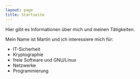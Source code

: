 ```yaml
---
layout: page
title: Startseite
---
```

 
<p>Hier gibt es Informationen über mich und meinen Tätigkeiten.</p>

Mein Name ist Martin und ich interessiere mich für:

 * IT-Sicherheit
 * Kryptographie
 * freie Software und GNU/Linux
 * Netzwerke
 * Programmierung
 

